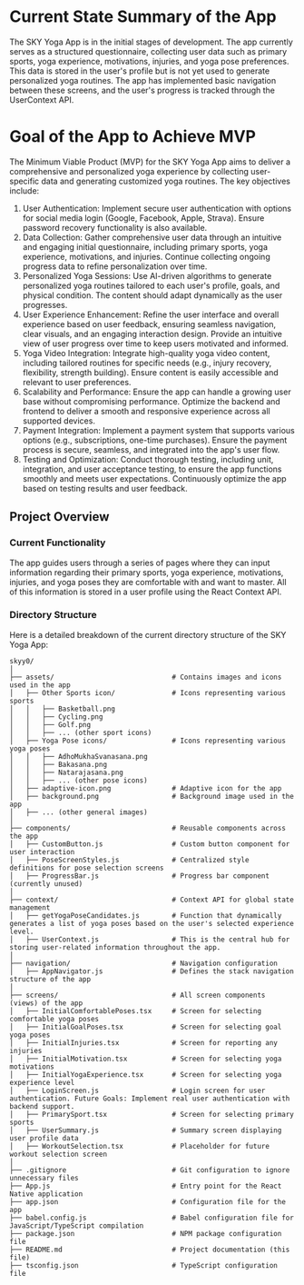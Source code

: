 # Current State Summary of the App
The SKY Yoga App is in the initial stages of development. The app currently serves as a structured questionnaire, collecting user data such as primary sports, yoga experience, motivations, injuries, and yoga pose preferences. This data is stored in the user's profile but is not yet used to generate personalized yoga routines. The app has implemented basic navigation between these screens, and the user's progress is tracked through the UserContext API.

# Goal of the App to Achieve MVP
The Minimum Viable Product (MVP) for the SKY Yoga App aims to deliver a comprehensive and personalized yoga experience by collecting user-specific data and generating customized yoga routines. The key objectives include:

1. User Authentication: Implement secure user authentication with options for social media login (Google, Facebook, Apple, Strava). Ensure password recovery functionality is also available.
2. Data Collection: Gather comprehensive user data through an intuitive and engaging initial questionnaire, including primary sports, yoga experience, motivations, and injuries. Continue collecting ongoing progress data to refine personalization over time.
3. Personalized Yoga Sessions: Use AI-driven algorithms to generate personalized yoga routines tailored to each user's profile, goals, and physical condition. The content should adapt dynamically as the user progresses.
4. User Experience Enhancement: Refine the user interface and overall experience based on user feedback, ensuring seamless navigation, clear visuals, and an engaging interaction design. Provide an intuitive view of user progress over time to keep users motivated and informed.
5. Yoga Video Integration: Integrate high-quality yoga video content, including tailored routines for specific needs (e.g., injury recovery, flexibility, strength building). Ensure content is easily accessible and relevant to user preferences.
6. Scalability and Performance: Ensure the app can handle a growing user base without compromising performance. Optimize the backend and frontend to deliver a smooth and responsive experience across all supported devices.
7. Payment Integration: Implement a payment system that supports various options (e.g., subscriptions, one-time purchases). Ensure the payment process is secure, seamless, and integrated into the app's user flow.
8. Testing and Optimization: Conduct thorough testing, including unit, integration, and user acceptance testing, to ensure the app functions smoothly and meets user expectations. Continuously optimize the app based on testing results and user feedback.

## Project Overview

### Current Functionality

The app guides users through a series of pages where they can input information regarding their primary sports, yoga experience, motivations, injuries, and yoga poses they are comfortable with and want to master. All of this information is stored in a user profile using the React Context API.

### Directory Structure

Here is a detailed breakdown of the current directory structure of the SKY Yoga App:

```plaintext
skyy0/
│
├── assets/                             # Contains images and icons used in the app
│   ├── Other Sports icon/              # Icons representing various sports
│   │   ├── Basketball.png
│   │   ├── Cycling.png
│   │   ├── Golf.png
│   │   ├── ... (other sport icons)
│   ├── Yoga Pose icons/                # Icons representing various yoga poses
│   │   ├── AdhoMukhaSvanasana.png
│   │   ├── Bakasana.png
│   │   ├── Natarajasana.png
│   │   ├── ... (other pose icons)
│   ├── adaptive-icon.png               # Adaptive icon for the app
│   ├── background.png                  # Background image used in the app
│   ├── ... (other general images)
│
├── components/                         # Reusable components across the app
│   ├── CustomButton.js                 # Custom button component for user interaction
│   ├── PoseScreenStyles.js             # Centralized style definitions for pose selection screens
│   ├── ProgressBar.js                  # Progress bar component (currently unused)
│
├── context/                            # Context API for global state management
│   ├── getYogaPoseCandidates.js        # Function that dynamically generates a list of yoga poses based on the user's selected experience level. 
│   ├── UserContext.js                  # This is the central hub for storing user-related information throughout the app.
│
├── navigation/                         # Navigation configuration
│   ├── AppNavigator.js                 # Defines the stack navigation structure of the app
│
├── screens/                            # All screen components (views) of the app
│   ├── InitialComfortablePoses.tsx     # Screen for selecting comfortable yoga poses
│   ├── InitialGoalPoses.tsx            # Screen for selecting goal yoga poses
│   ├── InitialInjuries.tsx             # Screen for reporting any injuries
│   ├── InitialMotivation.tsx           # Screen for selecting yoga motivations
│   ├── InitialYogaExperience.tsx       # Screen for selecting yoga experience level
│   ├── LoginScreen.js                  # Login screen for user authentication. Future Goals: Implement real user authentication with backend support.
│   ├── PrimarySport.tsx                # Screen for selecting primary sports
│   ├── UserSummary.js                  # Summary screen displaying user profile data
│   ├── WorkoutSelection.tsx            # Placeholder for future workout selection screen
│
├── .gitignore                          # Git configuration to ignore unnecessary files
├── App.js                              # Entry point for the React Native application
├── app.json                            # Configuration file for the app
├── babel.config.js                     # Babel configuration file for JavaScript/TypeScript compilation
├── package.json                        # NPM package configuration file
├── README.md                           # Project documentation (this file)
├── tsconfig.json                       # TypeScript configuration file